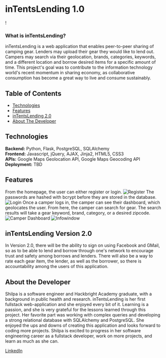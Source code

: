 # inTentsLending 1.0

! [](https://github.com/shduttacheezit/inTents-Lending_HackbrightProject/blob/master/read-me-images/homepage.png?raw=true "Homepage")

### What is inTentsLending?
inTentsLending is a web application that enables peer-to-peer sharing of camping gear. Lenders may upload their gear they would like to lend out.  Campers may search via their geolocation, brands, categories, keywords, and a different location and borrow desired items for a specific amount of time. This project's goal was to contribute to the information technology world's recent momentum in sharing economy, as collaborative consumption has become a great way to live and consume sustainably.

## Table of Contents
* [Technologies](#technologies)
* [Features](#features)
* [inTentsLending 2.0](#version2)
* [About The Developer](#aboutthedeveloper)

## <a name="technologies"></a>Technologies
__Backend:__ Python, Flask, PostgreSQL, SQLAlchemy<br>
__Frontend:__ Javascript, jQuery, AJAX, Jinja2, HTML5, CSS3<br>
__APIs:__ Google Maps Geolocation API, Google Maps Geocoding API<br>
__Deployment:__ TBD<br>

## <a name="features"></a>Features

From the homepage, the user can either register or login. 
![](https://github.com/shduttacheezit/inTents-Lending_HackbrightProject/blob/master/read-me-images/register.png?raw=true "Register")
The passwords are hashed with bcrypt before they are stored in the database.
![](https://github.com/shduttacheezit/inTents-Lending_HackbrightProject/blob/master/read-me-images/login.png?raw=true "Login")
Once a camper logs in, the camper can see their dashboard, which geolocates the user. From here, the camper can search for gear. The search results will take a gear keyword, brand, category, or a desired zipcode. 
![](https://github.com/shduttacheezit/inTents-Lending_HackbrightProject/blob/master/read-me-images/camper_dashboard.png?raw=true "Camper Dashboard")
![](https://github.com/shduttacheezit/inTents-Lending_HackbrightProject/blob/master/read-me-images/GoogleMap_infowindow.png?raw=true "Infowindow")



## <a name="version2"></a>inTentsLending Version 2.0

In Version 2.0, there will be the ability to sign on using Facebook and GMail, so as to be able to lend and borrow through one's network to encourage trust and safety among borrows and lenders. There will also be a way to rate each gear item, the lender, as well as the borrower, so there is accountability among the users of this application.

## <a name="aboutthedeveloper"></a>About the Developer
Shilpa is a software engineer and Hackbright Academy graduate, with a background in public health and research. inTentsLending is her first fullstack web-application and she enjoyed every bit of it. Learning is a passion, and she is very grateful for the lessons learned through this project. Her favorite part was working with complex queries and developing a strong relational database with SQLAlchemy and PostgreSQL. She enjoyed the ups and downs of creating this application and looks forward to coding more projects. Shilpa is excited to progress in her software engineering career as a fullstack developer, work on more projects, and learn as much as she can. 

[LinkedIn](http://www.linkedin.com/in/shilpadutta)
